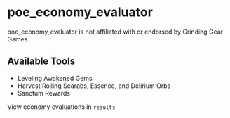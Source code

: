 # poe_economy_evaluator

poe_economy_evaluator is not affiliated with or endorsed by Grinding Gear Games.

## Available Tools

- Leveling Awakened Gems
- Harvest Rolling Scarabs, Essence, and Delirium Orbs
- Sanctum Rewards

View economy evaluations in `results`
